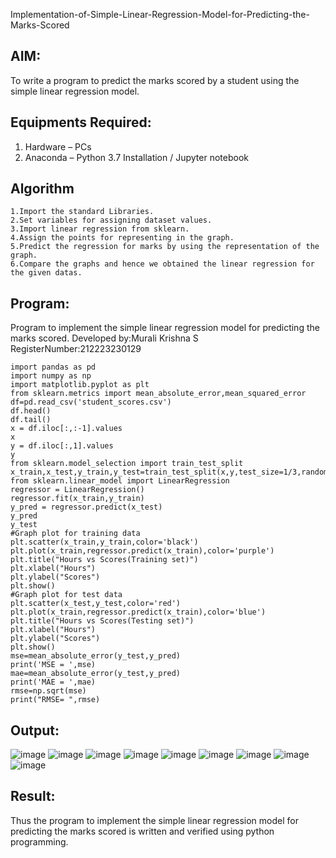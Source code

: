 Implementation-of-Simple-Linear-Regression-Model-for-Predicting-the-Marks-Scored

## AIM:
To write a program to predict the marks scored by a student using the simple linear regression model.

## Equipments Required:
1. Hardware – PCs
2. Anaconda – Python 3.7 Installation / Jupyter notebook

## Algorithm
```
1.Import the standard Libraries.
2.Set variables for assigning dataset values.
3.Import linear regression from sklearn.
4.Assign the points for representing in the graph.
5.Predict the regression for marks by using the representation of the graph.
6.Compare the graphs and hence we obtained the linear regression for the given datas.
```
## Program:
Program to implement the simple linear regression model for predicting the marks scored.
Developed by:Murali Krishna S  
RegisterNumber:212223230129
```
import pandas as pd
import numpy as np
import matplotlib.pyplot as plt
from sklearn.metrics import mean_absolute_error,mean_squared_error
df=pd.read_csv('student_scores.csv')
df.head()
df.tail()
x = df.iloc[:,:-1].values
x
y = df.iloc[:,1].values
y
from sklearn.model_selection import train_test_split
x_train,x_test,y_train,y_test=train_test_split(x,y,test_size=1/3,random_state=0)
from sklearn.linear_model import LinearRegression
regressor = LinearRegression()
regressor.fit(x_train,y_train)
y_pred = regressor.predict(x_test)
y_pred
y_test
#Graph plot for training data
plt.scatter(x_train,y_train,color='black')
plt.plot(x_train,regressor.predict(x_train),color='purple')
plt.title("Hours vs Scores(Training set)")
plt.xlabel("Hours")
plt.ylabel("Scores")
plt.show()
#Graph plot for test data
plt.scatter(x_test,y_test,color='red')
plt.plot(x_train,regressor.predict(x_train),color='blue')
plt.title("Hours vs Scores(Testing set)")
plt.xlabel("Hours")
plt.ylabel("Scores")
plt.show()
mse=mean_absolute_error(y_test,y_pred)
print('MSE = ',mse)
mae=mean_absolute_error(y_test,y_pred)
print('MAE = ',mae)
rmse=np.sqrt(mse)
print("RMSE= ",rmse)
```

## Output:
![image](https://github.com/Murali-Krishna0/Implementation-of-Simple-Linear-Regression-Model-for-Predicting-the-Marks-Scored/assets/149054535/f57c5741-5bf7-44a7-92cb-6d40d0d4e5bb)
![image](https://github.com/Murali-Krishna0/Implementation-of-Simple-Linear-Regression-Model-for-Predicting-the-Marks-Scored/assets/149054535/1ee34ef2-f36e-4f6d-9356-e2c608133741)
![image](https://github.com/Murali-Krishna0/Implementation-of-Simple-Linear-Regression-Model-for-Predicting-the-Marks-Scored/assets/149054535/484f0a02-ac5f-4093-81f3-9ca6cec468cd)
![image](https://github.com/Murali-Krishna0/Implementation-of-Simple-Linear-Regression-Model-for-Predicting-the-Marks-Scored/assets/149054535/125d37c0-9fc4-4802-8904-c64ef4e951a4)
![image](https://github.com/Murali-Krishna0/Implementation-of-Simple-Linear-Regression-Model-for-Predicting-the-Marks-Scored/assets/149054535/1d374e1a-a60f-4354-b983-fb694b864851)
![image](https://github.com/Murali-Krishna0/Implementation-of-Simple-Linear-Regression-Model-for-Predicting-the-Marks-Scored/assets/149054535/4e5cbb2e-3ec3-44a0-b25c-cf79b9fd3fd3)
![image](https://github.com/Murali-Krishna0/Implementation-of-Simple-Linear-Regression-Model-for-Predicting-the-Marks-Scored/assets/149054535/374bb950-1513-432f-a9ba-1c83ed142c74)
![image](https://github.com/Murali-Krishna0/Implementation-of-Simple-Linear-Regression-Model-for-Predicting-the-Marks-Scored/assets/149054535/1d2ab0d1-90a8-48a1-9ced-177739c3d573)
![image](https://github.com/Murali-Krishna0/Implementation-of-Simple-Linear-Regression-Model-for-Predicting-the-Marks-Scored/assets/149054535/861f9bd7-e913-4ef5-8887-ed1261a9e8d8)



## Result:
Thus the program to implement the simple linear regression model for predicting the marks scored is written and verified using python programming.
